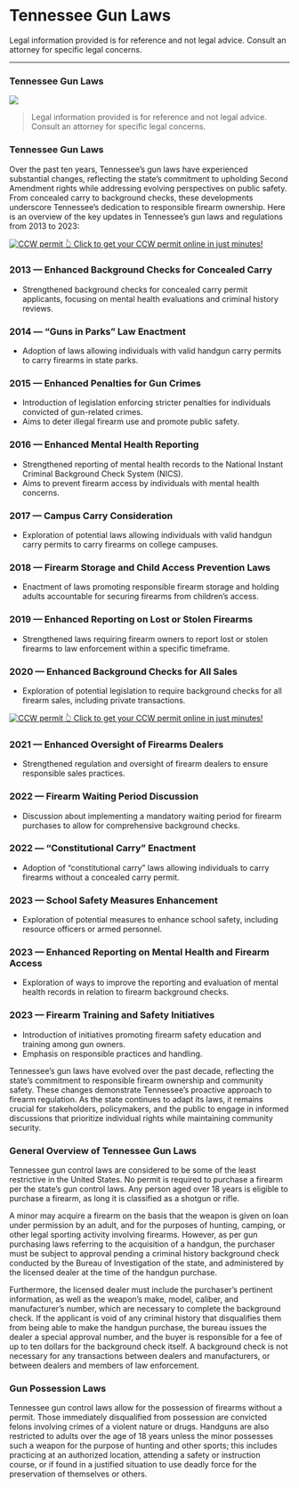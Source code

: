 # Tennessee Gun Laws

Legal information provided is for reference and not legal advice. Consult an attorney for specific legal concerns. 

* * *

### Tennessee Gun Laws

![](https://cdn-images-1.medium.com/max/1200/1*RPLfKSAYbiqdCHOapCHGSw.png)

> Legal information provided is for reference and not legal advice. Consult an attorney for specific legal concerns.

### Tennessee Gun Laws

Over the past ten years, Tennessee’s gun laws have experienced substantial changes, reflecting the state’s commitment to upholding Second Amendment rights while addressing evolving perspectives on public safety. From concealed carry to background checks, these developments underscore Tennessee’s dedication to responsible firearm ownership. Here is an overview of the key updates in Tennessee’s gun laws and regulations from 2013 to 2023:

<a href="https://serp.ly/ccw">
<div>
    <img src="https://cdn-images-1.medium.com/max/1200/1*aCmvRhaa5Xjz4zDZxHzAjg.png" alt="CCW permit">
    👆 Click to get your CCW permit online in just minutes!
</div>
</a>

### 2013 — Enhanced Background Checks for Concealed Carry

  * Strengthened background checks for concealed carry permit applicants, focusing on mental health evaluations and criminal history reviews.



### 2014 — “Guns in Parks” Law Enactment

  * Adoption of laws allowing individuals with valid handgun carry permits to carry firearms in state parks.



### 2015 — Enhanced Penalties for Gun Crimes

  * Introduction of legislation enforcing stricter penalties for individuals convicted of gun-related crimes.
  * Aims to deter illegal firearm use and promote public safety.



### 2016 — Enhanced Mental Health Reporting

  * Strengthened reporting of mental health records to the National Instant Criminal Background Check System (NICS).
  * Aims to prevent firearm access by individuals with mental health concerns.



### 2017 — Campus Carry Consideration

  * Exploration of potential laws allowing individuals with valid handgun carry permits to carry firearms on college campuses.



### 2018 — Firearm Storage and Child Access Prevention Laws

  * Enactment of laws promoting responsible firearm storage and holding adults accountable for securing firearms from children’s access.



### 2019 — Enhanced Reporting on Lost or Stolen Firearms

  * Strengthened laws requiring firearm owners to report lost or stolen firearms to law enforcement within a specific timeframe.



### 2020 — Enhanced Background Checks for All Sales

  * Exploration of potential legislation to require background checks for all firearm sales, including private transactions.



<a href="https://serp.ly/ccw">
<div>
    <img src="https://cdn-images-1.medium.com/max/1200/1*TMCVgNoKp2NAtvLSAMkaJg.png" alt="CCW permit">
    👆 Click to get your CCW permit online in just minutes!
</div>
</a>


### 2021 — Enhanced Oversight of Firearms Dealers

  * Strengthened regulation and oversight of firearm dealers to ensure responsible sales practices.



### 2022 — Firearm Waiting Period Discussion

  * Discussion about implementing a mandatory waiting period for firearm purchases to allow for comprehensive background checks.



### 2022 — “Constitutional Carry” Enactment

  * Adoption of “constitutional carry” laws allowing individuals to carry firearms without a concealed carry permit.



### 2023 — School Safety Measures Enhancement

  * Exploration of potential measures to enhance school safety, including resource officers or armed personnel.



### 2023 — Enhanced Reporting on Mental Health and Firearm Access

  * Exploration of ways to improve the reporting and evaluation of mental health records in relation to firearm background checks.



### 2023 — Firearm Training and Safety Initiatives

  * Introduction of initiatives promoting firearm safety education and training among gun owners.
  * Emphasis on responsible practices and handling.



Tennessee’s gun laws have evolved over the past decade, reflecting the state’s commitment to responsible firearm ownership and community safety. These changes demonstrate Tennessee’s proactive approach to firearm regulation. As the state continues to adapt its laws, it remains crucial for stakeholders, policymakers, and the public to engage in informed discussions that prioritize individual rights while maintaining community security.

### General Overview of Tennessee Gun Laws

Tennessee gun control laws are considered to be some of the least restrictive in the United States. No permit is required to purchase a firearm per the state’s gun control laws. Any person aged over 18 years is eligible to purchase a firearm, as long it is classified as a shotgun or rifle.

A minor may acquire a firearm on the basis that the weapon is given on loan under permission by an adult, and for the purposes of hunting, camping, or other legal sporting activity involving firearms. However, as per gun purchasing laws referring to the acquisition of a handgun, the purchaser must be subject to approval pending a criminal history background check conducted by the Bureau of Investigation of the state, and administered by the licensed dealer at the time of the handgun purchase.

Furthermore, the licensed dealer must include the purchaser’s pertinent information, as well as the weapon’s make, model, caliber, and manufacturer’s number, which are necessary to complete the background check. If the applicant is void of any criminal history that disqualifies them from being able to make the handgun purchase, the bureau issues the dealer a special approval number, and the buyer is responsible for a fee of up to ten dollars for the background check itself. A background check is not necessary for any transactions between dealers and manufacturers, or between dealers and members of law enforcement.



### Gun Possession Laws

Tennessee gun control laws allow for the possession of firearms without a permit. Those immediately disqualified from possession are convicted felons involving crimes of a violent nature or drugs. Handguns are also restricted to adults over the age of 18 years unless the minor possesses such a weapon for the purpose of hunting and other sports; this includes practicing at an authorized location, attending a safety or instruction course, or if found in a justified situation to use deadly force for the preservation of themselves or others.

